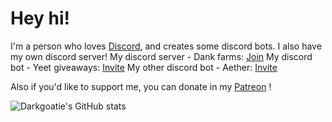 # Hey hi!
I'm a person who loves [Discord](https://discord.com), and creates some discord bots. I also have my own discord server! 
My discord server - Dank farms: [Join](https://dsc.gg/farms)
My discord bot - Yeet giveaways: [Invite](https://dsc.gg/yeet-giveaways)
My other discord bot - Aether: [Invite]()

Also if you'd like to support me, you can donate in my [Patreon](https://patreon.com/aether1611) !

![Darkgoatie's GitHub stats](https://github-readme-stats.vercel.app/api?username=Darkgoatie&count_private=true&theme=merko)
